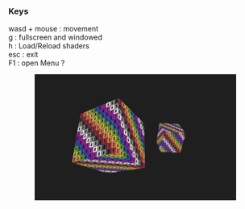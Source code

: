 ### Keys

wasd + mouse : movement<br>
g : fullscreen and windowed<br>
h : Load/Reload shaders<br>
esc : exit<br>
F1 : open Menu ?<br>

<div style="text-align: center;">
  <img src="src/resources/tests/test1.png" alt="Position" width="400" height="250">
</div>